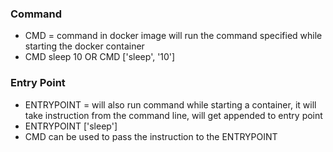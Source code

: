 ### Command
- CMD = command in docker image will run the command specified while starting the docker container
- CMD sleep 10 OR CMD ['sleep', '10']

### Entry Point
- ENTRYPOINT = will also run command while starting a container, it will take instruction from the command line, will get appended to entry point
- ENTRYPOINT ['sleep']
- CMD can be used to pass the instruction to the ENTRYPOINT